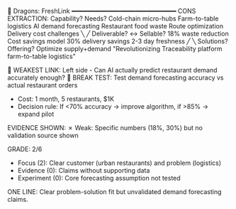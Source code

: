 🌱 Dragons: FreshLink
━━━━━━━━━━━━━━━━━━━━━━━━━━━━
CONS EXTRACTION:
Capability?              Needs?
Cold-chain micro-hubs    Farm-to-table logistics
AI demand forecasting    Restaurant food waste
Route optimization       Delivery cost challenges
       ╲                   ╱
        Deliverable? ↔ Sellable?
        18% waste reduction  Cost savings model
        30% delivery savings 2-3 day freshness
       ╱                   ╲
Solutions?               Offering?
Optimize supply+demand   "Revolutionizing
Traceability platform    farm-to-table logistics"

🚨 WEAKEST LINK: Left side - Can AI actually predict restaurant demand accurately enough?
🧪 BREAK TEST: Test demand forecasting accuracy vs actual restaurant orders
- Cost: 1 month, 5 restaurants, $1K
- Decision rule: If <70% accuracy → improve algorithm, if >85% → expand pilot

EVIDENCE SHOWN:
✗ Weak: Specific numbers (18%, 30%) but no validation source shown

GRADE: 2/6
- Focus (2): Clear customer (urban restaurants) and problem (logistics)
- Evidence (0): Claims without supporting data
- Experiment (0): Core forecasting assumption not tested

ONE LINE: Clear problem-solution fit but unvalidated demand forecasting claims.